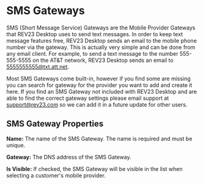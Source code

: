 # SMS Gateways

SMS (Short Message Service) Gateways are the Mobile Provider Gateways that REV23 Desktop uses to send text messages. In order to keep text message features free, REV23 Desktop sends an email to the mobile phone number via the gateway. This is actually very simple and can be done from any email client. For example, to send a text message to the number 555-555-5555 on the AT&T network, REV23 Desktop sends an email to 5555555555@txt.att.net.

Most SMS Gateways come built-in, however if you find some are missing you can search for gateway for the provider you want to add and create it here. If you find an SMS Gateway not included with REV23 Desktop and are able to find the correct gateway settings please email support at support@rev23.com so we can add it in a future update for other users.

## SMS Gateway Properties

**Name:** The name of the SMS Gateway. The name is required and must be unique.

**Gateway:** The DNS address of the SMS Gateway.

**Is Visible:** If checked, the SMS Gateway will be visible in the list when selecting a customer's mobile provider.